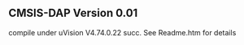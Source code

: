 CMSIS-DAP Version 0.01
----------------------
compile under uVision V4.74.0.22 succ.
See Readme.htm for details

